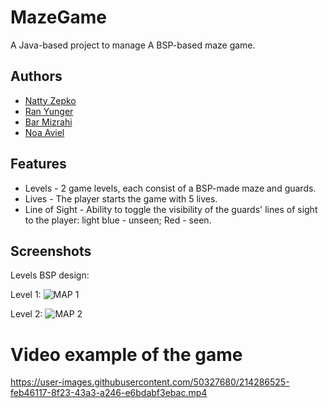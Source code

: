 # MazeGame

A Java-based project to manage A BSP-based maze game.

## Authors

- [Natty Zepko](https://github.com/NattyZepko)
- [Ran Yunger](https://github.com/RanYunger)
- [Bar Mizrahi](https://github.com/barmizrahi)
- [Noa Aviel](https://github.com/noaaviel)
 
## Features

- Levels - 2 game levels, each consist of a BSP-made maze and guards.
- Lives - The player starts the game with 5 lives.
- Line of Sight - Ability to toggle the visibility of the guards' lines of sight to the player: light blue - unseen; Red - seen.

## Screenshots

Levels BSP design:

Level 1: 
![MAP 1](https://user-images.githubusercontent.com/62587988/220644949-699b5f22-5e6f-4587-9d8f-97abb5ec17dd.png)

Level 2:
![MAP 2](https://user-images.githubusercontent.com/50327680/212556984-223cd8df-0be9-4e85-8642-62d98b6bb9ee.png)

# Video example of the game

https://user-images.githubusercontent.com/50327680/214286525-feb46117-8f23-43a3-a246-e6bdabf3ebac.mp4
